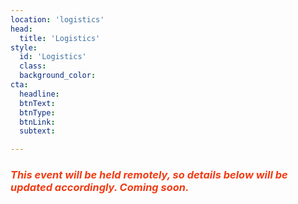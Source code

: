 ```yaml
---
location: 'logistics'
head:
  title: 'Logistics'
style:
  id: 'Logistics'
  class:
  background_color:  
cta:
  headline:
  btnText:
  btnType:
  btnLink:
  subtext:

---
```

### <i><font color="#f03c15">This event will be held remotely, so details below will be updated accordingly. Coming soon.
